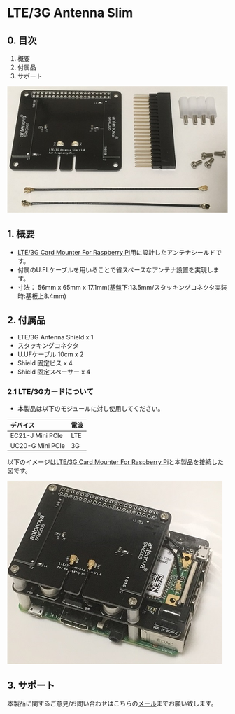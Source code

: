 # LTE/3G Antenna Slim

## 0. 目次

1. 概要
2. 付属品
3. サポート

![antenna](./img/image1.png "antenna")

## 1. 概要
* [LTE/3G Card Mounter For Raspberry Pi](https://www.switch-science.com/catalog/3548/ "LTE/3G Card Mounter For Raspberry Pi")用に設計したアンテナシールドです。  
* 付属のU.FLケーブルを用いることで省スペースなアンテナ設置を実現します。  
* 寸法： 56mm x 65mm x 17.1mm(基盤下:13.5mm/スタッキングコネクタ実装時:基板上8.4mm)

## 2. 付属品
* LTE/3G Antenna Shield x 1
* スタッキングコネクタ
* U.UFケーブル 10cm x 2
* Shield 固定ビス x 4
* Shield 固定スペーサー x 4

### 2.1 LTE/3Gカードについて
* 本製品は以下のモジュールに対し使用してください。

|デバイス|電波|
|:-----------|:-----------|
|EC21-J Mini PCIe|LTE|
|UC20-G Mini PCIe|3G|

以下のイメージは[LTE/3G Card Mounter For Raspberry Pi](https://www.switch-science.com/catalog/3548/ "LTE/3G Card Mounter For Raspberry Pi")と本製品を接続した図です。

![antenna](./img/image2.png "アンテナ接続図")

## 3. サポート
本製品に関するご意見/お問い合わせはこちらの[メール](mailto:readsnow.dev@gmail.com)までお願い致します。
